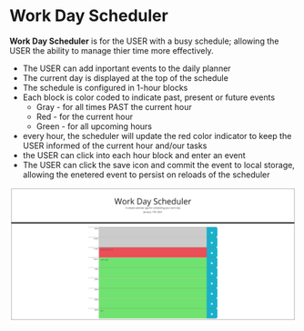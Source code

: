 # Work Day Scheduler

**Work Day Scheduler** is for the USER with a busy schedule; allowing the USER the ability to manage thier time more effectively.
* The USER can add inportant events to the daily planner
* The current day is displayed at the top of the schedule
* The schedule is configured in 1-hour blocks
* Each block is color coded to indicate past, present or future events
  * Gray - for all times PAST the current hour
  * Red - for the current hour
  * Green - for all upcoming hours
* every hour, the scheduler will update the red color indicator to keep the USER informed of the current hour and/our tasks
* the USER can click into each hour block and enter an event
* The USER can click the save icon and commit the event to local storage, allowing the enetered event to persist on reloads of the scheduler

![Work Day Scheduler](/assets/images/work_day_scheduler.PNG)


